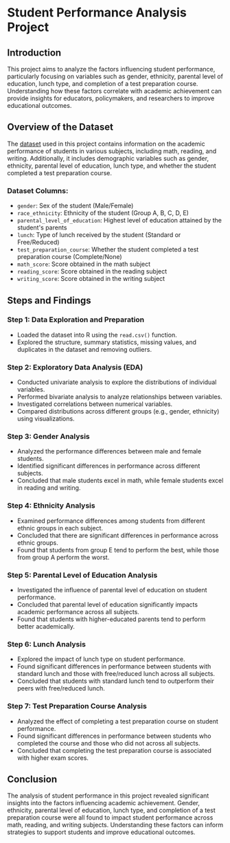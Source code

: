 # Student Performance Analysis Project

## Introduction
This project aims to analyze the factors influencing student performance, particularly focusing on variables such as gender, ethnicity, parental level of education, lunch type, and completion of a test preparation course. Understanding how these factors correlate with academic achievement can provide insights for educators, policymakers, and researchers to improve educational outcomes.

## Overview of the Dataset
The [dataset](https://www.kaggle.com/datasets/bhavikjikadara/student-study-performance) used in this project contains information on the academic performance of students in various subjects, including math, reading, and writing. Additionally, it includes demographic variables such as gender, ethnicity, parental level of education, lunch type, and whether the student completed a test preparation course.

### Dataset Columns:
- `gender`: Sex of the student (Male/Female)
- `race_ethnicity`: Ethnicity of the student (Group A, B, C, D, E)
- `parental_level_of_education`: Highest level of education attained by the student's parents
- `lunch`: Type of lunch received by the student (Standard or Free/Reduced)
- `test_preparation_course`: Whether the student completed a test preparation course (Complete/None)
- `math_score`: Score obtained in the math subject
- `reading_score`: Score obtained in the reading subject
- `writing_score`: Score obtained in the writing subject

## Steps and Findings

### Step 1: Data Exploration and Preparation
- Loaded the dataset into R using the `read.csv()` function.
- Explored the structure, summary statistics, missing values, and duplicates in the dataset and removing outliers.
  
### Step 2: Exploratory Data Analysis (EDA)
- Conducted univariate analysis to explore the distributions of individual variables.
- Performed bivariate analysis to analyze relationships between variables.
- Investigated correlations between numerical variables.
- Compared distributions across different groups (e.g., gender, ethnicity) using visualizations.

### Step 3: Gender Analysis
- Analyzed the performance differences between male and female students.
- Identified significant differences in performance across different subjects.
- Concluded that male students excel in math, while female students excel in reading and writing.

### Step 4: Ethnicity Analysis
- Examined performance differences among students from different ethnic groups in each subject.
- Concluded that there are significant differences in performance across ethnic groups.
- Found that students from group E tend to perform the best, while those from group A perform the worst.

### Step 5: Parental Level of Education Analysis
- Investigated the influence of parental level of education on student performance.
- Concluded that parental level of education significantly impacts academic performance across all subjects.
- Found that students with higher-educated parents tend to perform better academically.

### Step 6: Lunch Analysis
- Explored the impact of lunch type on student performance.
- Found significant differences in performance between students with standard lunch and those with free/reduced lunch across all subjects.
- Concluded that students with standard lunch tend to outperform their peers with free/reduced lunch.

### Step 7: Test Preparation Course Analysis
- Analyzed the effect of completing a test preparation course on student performance.
- Found significant differences in performance between students who completed the course and those who did not across all subjects.
- Concluded that completing the test preparation course is associated with higher exam scores.

## Conclusion
The analysis of student performance in this project revealed significant insights into the factors influencing academic achievement. Gender, ethnicity, parental level of education, lunch type, and completion of a test preparation course were all found to impact student performance across math, reading, and writing subjects. Understanding these factors can inform strategies to support students and improve educational outcomes.
